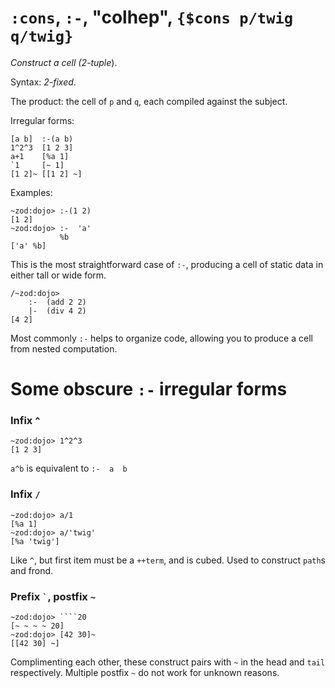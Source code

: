# `:cons`, `:-`, "colhep", `{$cons p/twig q/twig}`

*Construct a cell (2-tuple*).

Syntax: *2-fixed*.

The product: the cell of `p` and `q`, each compiled against
the subject.

Irregular forms:

```
[a b]  :-(a b)
1^2^3  [1 2 3]
a+1    [%a 1]
`1     [~ 1]
[1 2]~ [[1 2] ~] 
```

Examples:

    ~zod:dojo> :-(1 2)
    [1 2]
    ~zod:dojo> :-  'a'
               %b
    ['a' %b]

This is the most straightforward case of `:-`, producing a cell of
static data in either tall or wide form.

    /~zod:dojo> 
        :-  (add 2 2)
        |-  (div 4 2)
    [4 2]

Most commonly `:-` helps to organize code, allowing you to produce a
cell from nested computation.

Some obscure `:-` irregular forms
==================================

### Infix `^`

    ~zod:dojo> 1^2^3
    [1 2 3]

`a^b` is equivalent to `:-  a  b`

### Infix `/`

    ~zod:dojo> a/1
    [%a 1]
    ~zod:dojo> a/'twig'
    [%a 'twig']

Like `^`, but first item must be a `++term`, and is cubed. Used to construct `path`s and frond.

### Prefix `` ` ``, postfix `~`

    ~zod:dojo> ````20
    [~ ~ ~ ~ 20]
    ~zod:dojo> [42 30]~
    [[42 30] ~]

Complimenting each other, these construct pairs with `~` in the head and
`tail` respectively. Multiple postfix `~` do not work for unknown reasons.
